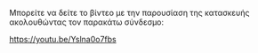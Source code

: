 Μπορείτε να δείτε το βίντεο με την παρουσίαση της κατασκευής ακολουθώντας τον παρακάτω σύνδεσμο:

https://youtu.be/Yslna0o7fbs
